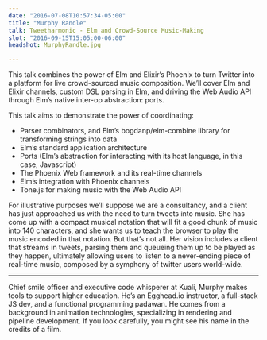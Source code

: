 ```yaml
---
date: "2016-07-08T10:57:34-05:00"
title: "Murphy Randle"
talk: Tweetharmonic - Elm and Crowd-Source Music-Making
slot: "2016-09-15T15:05:00-06:00"
headshot: MurphyRandle.jpg

---
```


This talk combines the power of Elm and Elixir’s Phoenix to turn Twitter into a
platform for live crowd-sourced music composition. We’ll cover Elm and Elixir
channels, custom DSL parsing in Elm, and driving the Web Audio API through Elm’s
native inter-op abstraction: ports.

<!--more-->

This talk aims to demonstrate the power of coordinating:

- Parser combinators, and Elm’s bogdanp/elm-combine library for transforming
  strings into data
- Elm’s standard application architecture
- Ports (Elm’s abstraction for interacting with its host language, in this case,
  Javascript)
- The Phoenix Web framework and its real-time channels
- Elm’s integration with Phoenix channels
- Tone.js for making music with the Web Audio API

For illustrative purposes we’ll suppose we are a consultancy, and a client has
just approached us with the need to turn tweets into music. She has come up with
a compact musical notation that will fit a good chunk of music into 140
characters, and she wants us to teach the browser to play the music encoded in
that notation. But that’s not all. Her vision includes a client that streams in
tweets, parsing them and queueing them up to be played as they happen,
ultimately allowing users to listen to a never-ending piece of real-time music,
composed by a symphony of twitter users world-wide.

---

Chief smile officer and executive code whisperer at Kuali, Murphy makes tools to
support higher education. He’s an Egghead.io instructor, a full-stack JS dev,
and a functional programming padawan. He comes from a background in animation
technologies, specializing in rendering and pipeline development. If you look
carefully, you might see his name in the credits of a film.
